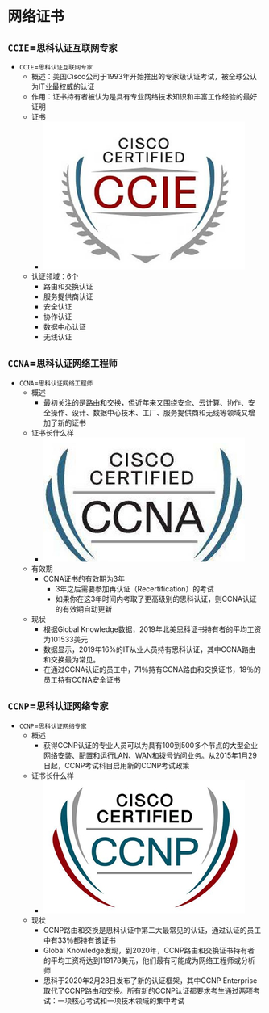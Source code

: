 # 网络证书

## `CCIE`=`思科认证互联网专家`

* `CCIE`=`思科认证互联网专家`
  * 概述：美国Cisco公司于1993年开始推出的专家级认证考试，被全球公认为IT业最权威的认证
  * 作用：证书持有者被认为是具有专业网络技术知识和丰富工作经验的最好证明
  * 证书
    * ![certificate_ccie](../assets/img/certificate_ccie.jpg)
  * 认证领域：6个
    * 路由和交换认证
    * 服务提供商认证
    * 安全认证
    * 协作认证
    * 数据中心认证
    * 无线认证

## `CCNA`=`思科认证网络工程师`

* `CCNA`=`思科认证网络工程师`
  * 概述
    * 最初关注的是路由和交换，但近年来又围绕安全、云计算、协作、安全操作、设计、数据中心技术、工厂、服务提供商和无线等领域又增加了新的证书
  * 证书长什么样
    * ![certificate_ccna](../assets/img/certificate_ccna.jpg)
  * 有效期
    * CCNA证书的有效期为3年
      * 3年之后需要参加再认证（Recertification）的考试
      * 如果你在这3年时间内考取了更高级别的思科认证，则CCNA认证的有效期自动更新
  * 现状
    * 根据Global Knowledge数据，2019年北美思科证书持有者的平均工资为101533美元
    * 数据显示，2019年16%的IT从业人员持有思科认证，其中CCNA路由和交换最为常见。
    * 在通过CCNA认证的员工中，71％持有CCNA路由和交换证书，18％的员工持有CCNA安全证书

## `CCNP`=`思科认证网络专家`

* `CCNP`=`思科认证网络专家`
  * 概述
    * 获得CCNP认证的专业人员可以为具有100到500多个节点的大型企业网络安装、配置和运行LAN、WAN和拨号访问业务。从2015年1月29日起，CCNP考试科目启用新的CCNP考试政策
  * 证书长什么样
    * ![certificate_ccnp](../assets/img/certificate_ccnp.jpg)
  * 现状
    * CCNP路由和交换是思科认证中第二大最常见的认证，通过认证的员工中有33％都持有该证书
    * Global Knowledge发现，到2020年，CCNP路由和交换证书持有者的平均工资将达到119178美元，他们最有可能成为网络工程师或分析师
    * 思科于2020年2月23日发布了新的认证框架，其中CCNP Enterprise取代了CCNP路由和交换。所有新的CCNP认证都要求考生通过两项考试：一项核心考试和一项技术领域的集中考试

